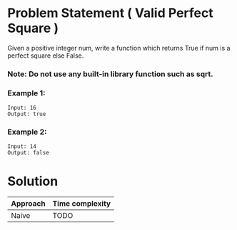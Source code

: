 # Problem Statement ( Valid Perfect Square )

Given a positive integer num, write a function which returns True if num is a perfect square else False.

### Note: Do not use any built-in library function such as sqrt.

### Example 1:

```
Input: 16
Output: true
```

### Example 2:

```
Input: 14
Output: false
```

# Solution

| Approach | Time complexity |
|----------|:----------------|
| Naive    |      TODO       |
